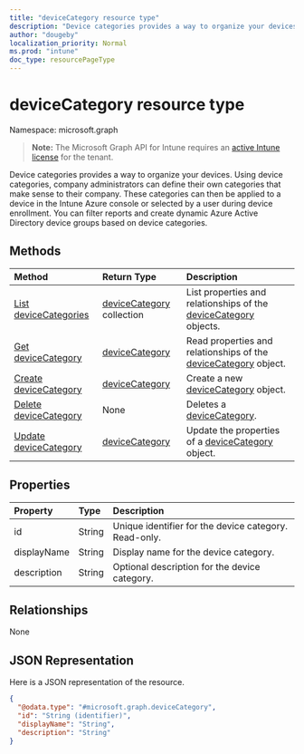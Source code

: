 ```yaml
---
title: "deviceCategory resource type"
description: "Device categories provides a way to organize your devices. Using device categories, company administrators can define their own categories that make sense to their company. These categories can then be applied to a device in the Intune Azure console or selected by a user during device enrollment. You can filter reports and create dynamic Azure Active Directory device groups based on device categories."
author: "dougeby"
localization_priority: Normal
ms.prod: "intune"
doc_type: resourcePageType
---
```


# deviceCategory resource type

Namespace: microsoft.graph

> **Note:** The Microsoft Graph API for Intune requires an [active Intune license](https://go.microsoft.com/fwlink/?linkid=839381) for the tenant.

Device categories provides a way to organize your devices. Using device categories, company administrators can define their own categories that make sense to their company. These categories can then be applied to a device in the Intune Azure console or selected by a user during device enrollment. You can filter reports and create dynamic Azure Active Directory device groups based on device categories.

## Methods
|Method|Return Type|Description|
|:---|:---|:---|
|[List deviceCategories](../api/intune-onboarding-devicecategory-list.md)|[deviceCategory](../resources/intune-onboarding-devicecategory.md) collection|List properties and relationships of the [deviceCategory](../resources/intune-onboarding-devicecategory.md) objects.|
|[Get deviceCategory](../api/intune-onboarding-devicecategory-get.md)|[deviceCategory](../resources/intune-onboarding-devicecategory.md)|Read properties and relationships of the [deviceCategory](../resources/intune-onboarding-devicecategory.md) object.|
|[Create deviceCategory](../api/intune-onboarding-devicecategory-create.md)|[deviceCategory](../resources/intune-onboarding-devicecategory.md)|Create a new [deviceCategory](../resources/intune-onboarding-devicecategory.md) object.|
|[Delete deviceCategory](../api/intune-onboarding-devicecategory-delete.md)|None|Deletes a [deviceCategory](../resources/intune-onboarding-devicecategory.md).|
|[Update deviceCategory](../api/intune-onboarding-devicecategory-update.md)|[deviceCategory](../resources/intune-onboarding-devicecategory.md)|Update the properties of a [deviceCategory](../resources/intune-onboarding-devicecategory.md) object.|

## Properties
|Property|Type|Description|
|:---|:---|:---|
|id|String|Unique identifier for the device category. Read-only.|
|displayName|String|Display name for the device category.|
|description|String|Optional description for the device category.|

## Relationships
None

## JSON Representation
Here is a JSON representation of the resource.
<!-- {
  "blockType": "resource",
  "keyProperty": "id",
  "@odata.type": "microsoft.graph.deviceCategory"
}
-->
``` json
{
  "@odata.type": "#microsoft.graph.deviceCategory",
  "id": "String (identifier)",
  "displayName": "String",
  "description": "String"
}
```







